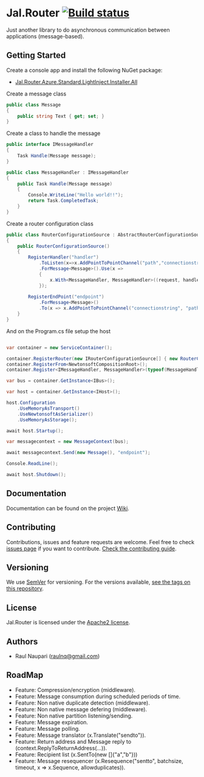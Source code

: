 # Jal.Router [![Build status](https://ci.appveyor.com/api/projects/status/gunc3edkhwwl51ge/branch/master?svg=true)](https://ci.appveyor.com/project/raulnq/jal-router/branch/master)
Just another library to do asynchronous communication between applications (message-based).
## Getting Started
Create a console app and install the following NuGet package:
* [Jal.Router.Azure.Standard.LightInject.Installer.All](https://www.nuget.org/packages/Jal.Router.Azure.Standard.LightInject.Installer.All/)

Create a message class
```csharp
public class Message
{
    public string Text { get; set; }
}
```
Create a class to handle the message
```csharp
public interface IMessageHandler
{
    Task Handle(Message message);
}

public class MessageHandler : IMessageHandler
{
    public Task Handle(Message message)
    {
        Console.WriteLine("Hello world!!");
        return Task.CompletedTask;
    }
}
```
Create a router configuration class
```csharp
public class RouterConfigurationSource : AbstractRouterConfigurationSource
{
    public RouterConfigurationSource()
    {
        RegisterHandler("handler")
            .ToListen(x=>x.AddPointToPointChannel("path","connectionstring"))
            .ForMessage<Message>().Use(x =>
            {
                x.With<MessageHandler, MessageHandler>((request, handler, context) => handler.Handle(request));
            });  
            
        RegisterEndPoint("endpoint")
            .ForMessage<Message>()
            .To(x => x.AddPointToPointChannel("connectionstring", "path"));
    }
}
```
And on the Program.cs file setup the host
```csharp

var container = new ServiceContainer();

container.RegisterRouter(new IRouterConfigurationSource[] { new RouterConfigurationSource() });
container.RegisterFrom<NewtonsoftCompositionRoot>();
container.Register<IMessageHandler, MessageHandler>(typeof(MessageHandler).FullName, new PerContainerLifetime());

var bus = container.GetInstance<IBus>();

var host = container.GetInstance<IHost>();

host.Configuration
    .UseMemoryAsTransport()
    .UseNewtonsoftAsSerializer()
    .UseMemoryAsStorage();

await host.Startup();

var messagecontext = new MessageContext(bus);

await messagecontext.Send(new Message(), "endpoint");

Console.ReadLine();

await host.Shutdown();
```
## Documentation
Documentation can be found on the project [Wiki](https://github.com/raulnq/Jal.Router/wiki/10.-Home).
## Contributing
Contributions, issues and feature requests are welcome.
Feel free to check [issues page](https://github.com/raulnq/Jal.Router/issues) if you want to contribute.
[Check the contributing guide](https://github.com/raulnq/Jal.Router/blob/master/CONTRIBUTING.md).
## Versioning
We use [SemVer](https://semver.org/) for versioning. For the versions available, [see the tags on this repository](https://github.com/raulnq/Jal.Router/tags).
## License
Jal.Router is licensed under the [Apache2 license](https://github.com/raulnq/Jal.Router/blob/master/LICENSE).
## Authors
* Raul Naupari (raulnq@gmail.com)
## RoadMap
* Feature: Compression/encryption (middleware).
* Feature: Message consumption during scheduled periods of time.
* Feature: Non native duplicate detection (middleware).
* Feature: Non native message defering (middleware).
* Feature: Non native partition listening/sending.
* Feature: Message expiration.
* Feature: Message polling.
* Feature: Message translator (x.Translate<Translator>("sendto")).
* Feature: Return address and Message reply to (context.ReplyToReturnAddress(...)).
* Feature: Recipient list (x.SentTo(new []{"a","b"}))
* Feature: Message resequencer (x.Resequence("sentto", batchsize, timeout, x => x.Sequence, allowduplicates)).